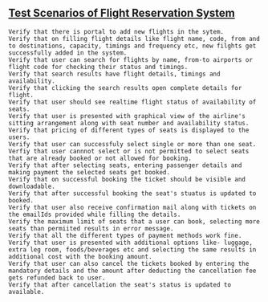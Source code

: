 ## [Test Scenarios of Flight Reservation System](http://artoftesting.com/manualTesting/flightReservation.html)

    Verify that there is portal to add new flights in the sytem.
    Verify that on filling flight details like flight name, code, from and to destinations, capacity, timings and frequency etc, new filghts get successfully added in the system.
    Verify that user can search for flights by name, from-to airports or flight code for checking their status and timings.
    Verify that search results have flight details, timings and availability.
    Verify that clicking the search results open complete details for flight.
    Verify that user should see realtime flight status of availability of seats.
    Verify that user is presented with graphical view of the airline's sitting arrangement along with seat number and availability status.
    Verify that pricing of different types of seats is displayed to the users.
    Verify that user can successfuly select single or more than one seat.
    Verfiy that user cannnot select or is not permitted to select seats that are already booked or not allowed for booking.
    Verify that after selecting seats, entering passenger details and making payment the selected seats get booked.
    Verify that on successful booking the ticket should be visible and downloadable.
    Verify that after successful booking the seat's stuatus is updated to booked.
    Verify that user also receive confirmation mail along with tickets on the emailIds provided while filling the details.
    Verify the maximum limit of seats that a user can book, selecting more seats than permiited results in error message.
    Verify that all the different types of payment methods work fine.
    Verify that user is presented with additional options like- luggage, extra leg room, foods/beverages etc and selecting the same results in additional cost with the booking amount.
    Verify that user can also cancel the tickets booked by entering the mandatory details and the amount after deducting the cancellation fee gets refunded back to user.
    Verify that after cancellation the seat's status is updated to available.
